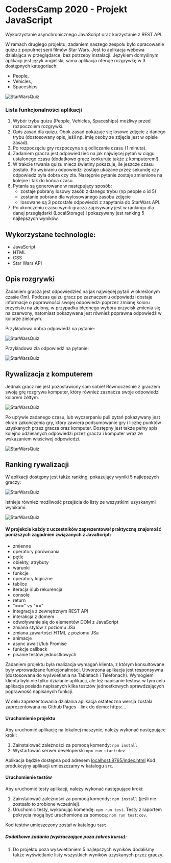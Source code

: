 # CodersCamp 2020 - Projekt JavaScript
Wykorzystanie asynchronicznego JavaScript oraz korzystanie z REST API.

W ramach drugiego projektu, zadaniem naszego zespołu było opracowanie quizu z populrnej serii filmów Star Wars. Jest to aplikacja webowa działająca w przeglądarce, bez potrzeby instalacji. Językiem domyślnym aplikacji jest język angielski, sama aplikacja oferuje rozgrywkę w 3 dostępnych kategoriach: 
 - People, 
 - Vehicles, 
 - Spaceships

![StarWarsQuiz](./static/assets/ui/strona_glowna.png)

### Lista funkcjonalności aplikacji

1. Wybór trybu quizu (People, Vehicles, Spaceships) możliwy przed rozpoczciem rozgrywki.
2. Opis zasad dla quizu. Obok zasad pokazuje się losowe zdjęcie z danego trybu (dostosowany opis, jeśli np. imię osoby ze zdjęcia jest w opisie zasad).
3. Po rozpoczęciu gry rozpoczyna się odliczanie czasu (1 minuta).
4. Zadaniem gracza jest odpowiedzieć na jak najwięcej pytań w ciągu ustalonego czasu (dodatkowo gracz konkuruje także z komputerem!). 
5. W trakcie trwania quizu miecz świetlny pokazuje, ile jeszcze czasu zostało. Po wybraniu odpowiedzi zostaje ukazane przez sekundę czy odpowiedź była dobra czy zła. Następnie pytanie zostaje zmienione na kolejne i tak do końca czasu.
5. Pytania są generowane w następujący sposób: 
    - zostaje pobrany losowy zasób z danego trybu (np people o id 5)
    - zostanie pobrane dla wylosowanego zasobu zdjęcie
    - losowane są 3 pozostałe odpowiedzi z zapytania do StarWars API.
6. Po ukończeniu czasu wynik gracza zapisywany jest w rankingu dla danej przeglądarki (LocalStorage) i pokazywany jest ranking 5 najlepszych wyników.


## Wykorzystane technologie:
- JavaScript
- HTML
- CSS
- Star Wars API

## Opis rozgrywki
Zadaniem gracza jest odpowiedzieć na jak najwięcej pytań w określonym czasie (1m). Podczas quizu gracz po zaznaczeniu odpowiedzi dostaje informacje o poprawności swojej odpowiedzi poprzez zmianę koloru przycisku na zielony, w przypadku błędnego wyboru przycisk zmienia się na czerwony, natomiast pokazywana jest również poprawna odpowiedź w kolorze zielonym.

Przykładowa dobra odpowiedź na pytanie:

 ![StarWarsQuiz](./static/assets/ui/gra_pytania_dobre.png)
 
Przykładowa zła odpowiedź na pytanie:

 ![StarWarsQuiz](./static/assets/ui/gra_pytania_zle.png)


## Rywalizacja z komputerem

Jednak gracz nie jest pozostawiony sam sobie! Równocześnie z graczem swoją grę rozgrywa komputer, który również zaznacza swoje odpowiedzi kolorem żółtym.

 ![StarWarsQuiz](./static/assets/ui/gra_pytania_komputer.png)

Po upływie zadanego czasu, lub wyczerpaniu puli pytań pokazywany jest ekran zakończenia gry, który zawiera podsumowanie gry i liczbę punktów uzyskanych przez gracza oraz komputer. Dostępny jest także pełny spis kolejno udzielanych odpowiedzi przez gracza i komputer wraz ze wskazaniem właściwej odpowiedzi.

 ![StarWarsQuiz](./static/assets/ui/zakonczenie_gry.png)
 
## Ranking rywalizacji

W aplikacji dostępny jest także ranking, pokazujący wyniki 5 najlepszych graczy:

 ![StarWarsQuiz](./static/assets/ui/ranking.png)
 
Istnieje również możliwość przejścia do listy ze wszystkimi uzyskanymi wynikami:

 ![StarWarsQuiz](./static/assets/ui/ranking_wszyscy.png)

#### W projekcie każdy z uczestników zaprezentował praktyczną znajomość poniższych zagadnień związanych z JavaScript:
- zmienne
- operatory porównania
- pętle
- obiekty, atrybuty
- warunki
- funkcje
- operatory logiczne
- tablice
- iteracja i/lub rekurencja
- console
- return
- "===" vs "=="
- integracja z zewnętrznym REST API
- interakcja z domem
- odwoływanie się do elementów DOM z JavaScript
- zmiana stylów z poziomu JSa
- zmiana zawartości HTML z poziomu JSa
- animacje
- async await i/lub Promise
- funkcje callback
- pisanie testów jednostkowych 


Zadaniem projektu była realizacja wymagań klienta, z którym konsultowane były wprowadzane funkcjonalności. Utworzona aplikacja jest responsywna (dostosowana do wyświetlania na Tabletach i Telefonach). Wymogiem klienta było nie tylko działanie aplikacji, ale też napisanie testów, w tym celu aplikacja posiada napisanych kilka testżów jednostkowych sprawdzających poprawność napisanych funkcji.

W celu zaprezentowania działania aplikacja ostateczna wersja została zaprezentowana na Github Pages - link do demo:
 https:...


#### Uruchomienie projektu
Aby uruchomić aplikację na lokalnej maszynie, należy wykonać następujące kroki:
1. Zainstalować zależności za pomocą komendy: `npm install`
2. Wystartować serwer developerski `npm run start:dev`

Aplikacja będzie dostępna pod adresem [localhost:8765/index.html](localhost:8765/index.html)
Kod produkcyjny aplikacji umieszczamy w katalogu `src`.

#### Uruchomienie testów
Aby uruchomić testy aplikacji, należy wykonać następujące kroki:
1. Zainstalować zależności za pomocą komendy: `npm install` (jeśli nie zostsało to zrobione wcześniej).
1. Uruchomić testy, wykonując komendę: `npm run test`. Testy z raportem pokrycia mogą być uruchomione za pomocą: `npm run test:cov`.

Kod testów umieszczony został w katalogu `test`.


##### Dodatkowe zadania (wykraczające poza zakres kursu):
1. Do projektu poza wyświetlaniem 5 najlepszych wyników dodaliśmy także wyświetlanie listy wszystkich wyników uzyskanych przez graczy.


